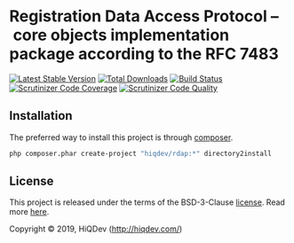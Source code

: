 # Registration Data Access Protocol – core objects implementation package according to the RFC 7483

[![Latest Stable Version](https://poser.pugx.org/hiqdev/rdap/v/stable)](https://packagist.org/packages/hiqdev/rdap)
[![Total Downloads](https://poser.pugx.org/hiqdev/rdap/downloads)](https://packagist.org/packages/hiqdev/rdap)
[![Build Status](https://img.shields.io/travis/hiqdev/rdap.svg)](https://travis-ci.org/hiqdev/rdap)
[![Scrutinizer Code Coverage](https://img.shields.io/scrutinizer/coverage/g/hiqdev/rdap.svg)](https://scrutinizer-ci.com/g/hiqdev/rdap/)
[![Scrutinizer Code Quality](https://img.shields.io/scrutinizer/g/hiqdev/rdap.svg)](https://scrutinizer-ci.com/g/hiqdev/rdap/)

## Installation

The preferred way to install this project is through [composer](http://getcomposer.org/download/).

```sh
php composer.phar create-project "hiqdev/rdap:*" directory2install
```

## License

This project is released under the terms of the BSD-3-Clause [license](LICENSE).
Read more [here](http://choosealicense.com/licenses/bsd-3-clause).

Copyright © 2019, HiQDev (http://hiqdev.com/)
